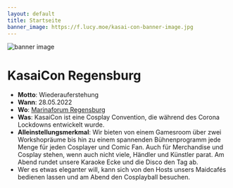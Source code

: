 ```yaml
---
layout: default
title: Startseite
banner_image: https://f.lucy.moe/kasai-con-banner-image.jpg
---
```


<img class="img-fluid" src="https://i.kasaicon.de/kasai-con-banner-image.jpg" alt="banner image">

# KasaiCon Regensburg

- **Motto**: Wiederauferstehung 
- **Wann**: 28.05.2022 
- **Wo**: [Marinaforum Regensburg](https://marinaforum.de/)
- **Was**: KasaiCon ist eine Cosplay Convention, die während des Corona Lockdowns entwickelt wurde.
- **Alleinstellungsmerkmal**: Wir bieten von einem Gamesroom über zwei Workshopräume bis hin zu einem spannenden Bühnenprogramm jede Menge für jeden Cosplayer und Comic Fan. Auch für Merchandise und Cosplay stehen, wenn auch nicht viele, Händler und Künstler parat. Am Abend rundet unsere Karaoke Ecke und die Disco den Tag ab. 
- Wer es etwas eleganter will, kann sich von den Hosts unsers Maidcafés bedienen lassen und am Abend den Cosplayball besuchen.
